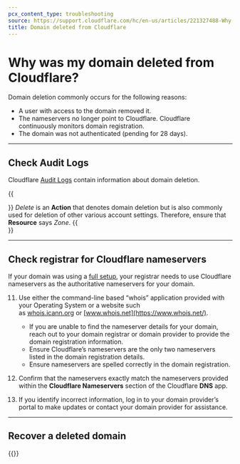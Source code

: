 ```yaml
---
pcx_content_type: troubleshooting
source: https://support.cloudflare.com/hc/en-us/articles/221327488-Why-was-my-domain-deleted-from-Cloudflare-
title: Domain deleted from Cloudflare
---
```


# Why was my domain deleted from Cloudflare?

Domain deletion commonly occurs for the following reasons:

-   A user with access to the domain removed it.
-   The nameservers no longer point to Cloudflare. Cloudflare continuously monitors domain registration.
-   The domain was not authenticated (pending for 28 days).

___

## Check Audit Logs

Cloudflare [Audit Logs](/fundamentals/setup/account/account-security/review-audit-logs/) contain information about domain deletion.

{{<Aside type="note">}}
*Delete* is an **Action** that denotes domain deletion but is also commonly used for deletion of other various account settings. Therefore, ensure that **Resource** says *Zone*.
{{</Aside>}}

___

## Check registrar for Cloudflare nameservers

If your domain was using a [full setup](/dns/zone-setups/full-setup/), your registrar needs to use Cloudflare nameservers as the authoritative nameservers for your domain.

11. Use either the command-line based “whois” application provided with your Operating System or a website such as [whois.icann.org](https://whois.icann.org/en) or [www.whois.net](https://www.whois.net/).

    -   If you are unable to find the nameserver details for your domain, reach out to your domain registrar or domain provider to provide the domain registration information.
    -   Ensure Cloudflare’s nameservers are the only two nameservers listed in the domain registration details.
    -   Ensure nameservers are spelled correctly in the domain registration.

2. Confirm that the nameservers exactly match the nameservers provided within the **Cloudflare Nameservers** section of the Cloudflare **DNS** app.

3. If you identify incorrect information, log in to your domain provider’s portal to make updates or contact your domain provider for assistance.

___

## Recover a deleted domain

{{<render file="_recover-deleted-domain.md">}}